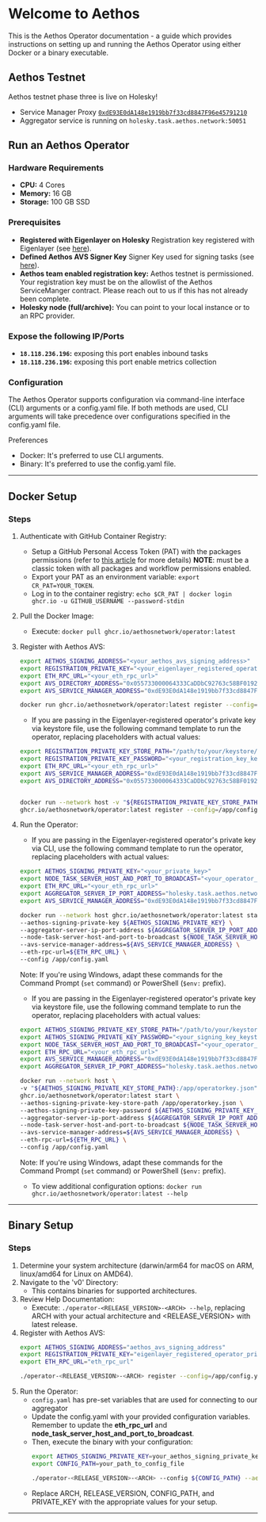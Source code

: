 # Welcome to Aethos
This is the Aethos Operator documentation - a guide which provides instructions on setting up and running the Aethos Operator using either Docker or a binary executable.

## Aethos Testnet
Aethos testnet phase three is live on Holesky!
- Service Manager Proxy [```0xdE93E0dA148e1919bb7f33cd8847F96e45791210```](https://holesky.etherscan.io/address/0xdE93E0dA148e1919bb7f33cd8847F96e45791210)
- Aggregator service is running on ```holesky.task.aethos.network:50051```

## Run an Aethos Operator

### Hardware Requirements
* **CPU:** 4 Cores
* **Memory:** 16 GB
* **Storage:** 100 GB SSD

### Prerequisites
* **Registered with Eigenlayer on Holesky** Registration key registered with Eigenlayer (see [here](https://docs.eigenlayer.xyz/eigenlayer/operator-guides/operator-installation)).
* **Defined Aethos AVS Signer Key** Signer Key used for signing tasks (see [here](https://docs.eigenlayer.xyz/eigenlayer/operator-guides/key-management/intro#eigenlayer)).
* **Aethos team enabled registration key:** Aethos testnet is permissioned. Your registration key must be on the allowlist of the Aethos ServiceManger contract. Please reach out to us if this has not already been complete.
* **Holesky node (full/archive):** You can point to your local instance or to an RPC provider.

### Expose the following IP/Ports
* **`18.118.236.196`:** exposing this port enables inbound tasks
* **`18.118.236.196`:** exposing this port enable metrics collection

### Configuration
The Aethos Operator supports configuration via command-line interface (CLI) arguments or a config.yaml file.
If both methods are used, CLI arguments will take precedence over configurations specified in the config.yaml file.

Preferences
* Docker: It's preferred to use CLI arguments.
* Binary: It's preferred to use the config.yaml file.

---
## Docker Setup
### Steps
1. Authenticate with GitHub Container Registry:
   * Setup a GitHub Personal Access Token (PAT) with the packages permissions (refer to [this article](https://docs.github.com/en/packages/working-with-a-github-packages-registry/working-with-the-container-registry) for more details)   **NOTE**: must be a classic token with all packages and workflow permissions enabled.
   * Export your PAT as an environment variable: `export CR_PAT=YOUR_TOKEN`.
   * Log in to the container registry: `echo $CR_PAT | docker login ghcr.io -u GITHUB_USERNAME --password-stdin`
2. Pull the Docker Image:
   * Execute: `docker pull ghcr.io/aethosnetwork/operator:latest`
3. Register with Aethos AVS:
   ```sh 
   export AETHOS_SIGNING_ADDRESS="<your_aethos_avs_signing_address>"
   export REGISTRATION_PRIVATE_KEY="<your_eigenlayer_registered_operator_private_key>"
   export ETH_RPC_URL="<your_eth_rpc_url>"
   export AVS_DIRECTORY_ADDRESS="0x055733000064333CaDDbC92763c58BF0192fFeBf"
   export AVS_SERVICE_MANAGER_ADDRESS="0xdE93E0dA148e1919bb7f33cd8847F96e45791210"

   docker run ghcr.io/aethosnetwork/operator:latest register --config=/app/config.yaml --registration-private-key=${REGISTRATION_PRIVATE_KEY} --avs-directory-address=${AVS_DIRECTORY_ADDRESS} --aethos-signing-address=${AETHOS_SIGNING_ADDRESS} --avs-service-manager-address=${AVS_SERVICE_MANAGER_ADDRESS} --eth-rpc-url=${ETH_RPC_URL}
   ```

   * If you are passing in the Eigenlayer-registered operator's private key via keystore file, use the following command template to run the operator, replacing placeholders with actual values:
   ```sh
   export REGISTRATION_PRIVATE_KEY_STORE_PATH="/path/to/your/keystore/ecdsa_file.json"
   export REGISTRATION_PRIVATE_KEY_PASSWORD="<your_registration_key_keystore_password>"
   export ETH_RPC_URL="<your_eth_rpc_url>"
   export AVS_SERVICE_MANAGER_ADDRESS="0xdE93E0dA148e1919bb7f33cd8847F96e45791210"
   export AVS_DIRECTORY_ADDRESS="0x055733000064333CaDDbC92763c58BF0192fFeBf"


   docker run --network host -v "${REGISTRATION_PRIVATE_KEY_STORE_PATH}:/app/operatorkey.json"
   ghcr.io/aethosnetwork/operator:latest register --config=/app/config.yaml --registration-private-key-store-path ${REGISTRATION_PRIVATE_KEY_STORE_PATH} --registration-private-key-password ${REGISTRATION_PRIVATE_KEY_PASSWORD} --avs-directory-address=${AVS_DIRECTORY_ADDRESS} --aethos-signing-address=${AETHOS_SIGNING_ADDRESS} --avs-service-manager-address=${AVS_SERVICE_MANAGER_ADDRESS} --eth-rpc-url=${ETH_RPC_URL}
   ```
4. Run the Operator:
   * If you are passing in the Eigenlayer-registered operator's private key via CLI, use the following command template to run the operator, replacing placeholders with actual values:
   ```sh 
   export AETHOS_SIGNING_PRIVATE_KEY="<your_private_key>"
   export NODE_TASK_SERVER_HOST_AND_PORT_TO_BROADCAST="<your_operator_ip_addr_and_tasks_port>"
   export ETH_RPC_URL="<your_eth_rpc_url>"
   export AGGREGATOR_SERVER_IP_PORT_ADDRESS="holesky.task.aethos.network:50051"
   export AVS_SERVICE_MANAGER_ADDRESS="0xdE93E0dA148e1919bb7f33cd8847F96e45791210"

   docker run --network host ghcr.io/aethosnetwork/operator:latest start \
   --aethos-signing-private-key ${AETHOS_SIGNING_PRIVATE_KEY} \
   --aggregator-server-ip-port-address ${AGGREGATOR_SERVER_IP_PORT_ADDRESS} \
   --node-task-server-host-and-port-to-broadcast ${NODE_TASK_SERVER_HOST_AND_PORT_TO_BROADCAST} \
   --avs-service-manager-address=${AVS_SERVICE_MANAGER_ADDRESS} \
   --eth-rpc-url=${ETH_RPC_URL} \
   --config /app/config.yaml
    ```
   Note: If you're using Windows, adapt these commands for the Command Prompt (`set` command) or PowerShell (`$env:` prefix).

   * If you are passing in the Eigenlayer-registered operator's private key via keystore file, use the following command template to run the operator, replacing placeholders with actual values:
   ```sh
   export AETHOS_SIGNING_PRIVATE_KEY_STORE_PATH="/path/to/your/keystore/ecdsa_file.json"
   export AETHOS_SIGNING_PRIVATE_KEY_PASSWORD="<your_signing_key_keystore_password>"
   export NODE_TASK_SERVER_HOST_AND_PORT_TO_BROADCAST="<your_operator_ip_addr_and_tasks_port>"
   export ETH_RPC_URL="<your_eth_rpc_url>"
   export AVS_SERVICE_MANAGER_ADDRESS="0xdE93E0dA148e1919bb7f33cd8847F96e45791210"
   export AGGREGATOR_SERVER_IP_PORT_ADDRESS="holesky.task.aethos.network:50051"

   docker run --network host \
   -v "${AETHOS_SIGNING_PRIVATE_KEY_STORE_PATH}:/app/operatorkey.json" \
   ghcr.io/aethosnetwork/operator:latest start \
   --aethos-signing-private-key-store-path /app/operatorkey.json \
   --aethos-signing-private-key-password ${AETHOS_SIGNING_PRIVATE_KEY_PASSWORD} \
   --aggregator-server-ip-port-address ${AGGREGATOR_SERVER_IP_PORT_ADDRESS} \
   --node-task-server-host-and-port-to-broadcast ${NODE_TASK_SERVER_HOST_AND_PORT_TO_BROADCAST} \
   --avs-service-manager-address=${AVS_SERVICE_MANAGER_ADDRESS} \
   --eth-rpc-url=${ETH_RPC_URL} \
   --config /app/config.yaml
   ```
   Note: If you're using Windows, adapt these commands for the Command Prompt (`set` command) or PowerShell (`$env:` prefix).

   * To view additional configuration options: `docker run ghcr.io/aethosnetwork/operator:latest --help`

---

## Binary Setup

### Steps
1. Determine your system architecture (darwin/arm64 for macOS on ARM, linux/amd64 for Linux on AMD64).
2. Navigate to the 'v0' Directory:
   * This contains binaries for supported architectures.
3. Review Help Documentation:
   * Execute: `./operator-<RELEASE_VERSION>-<ARCH> --help`, replacing ARCH with your actual architecture and <RELEASE_VERSION> with latest release.
4. Register with Aethos AVS:
   ```sh 
   export AETHOS_SIGNING_ADDRESS="aethos_avs_signing_address"
   export REGISTRATION_PRIVATE_KEY="eigenlayer_registered_operator_private_key"
   export ETH_RPC_URL="eth_rpc_url"

   ./operator-<RELEASE_VERSION>-<ARCH> register --config=/app/config.yaml --aethos-signing-address=${AETHOS_SIGNING_ADDRESS} --registration-private-key=${REGISTRATION_PRIVATE_KEY} --eth-rpc-url=${ETH_RPC_URL}
   ```
5. Run the Operator:
   * ```config.yaml``` has pre-set variables that are used for connecting to our aggregator
   * Update the config.yaml with your provided configuration variables. Remember to update the **eth_rpc_url** and **node_task_server_host_and_port_to_broadcast**.
   * Then, execute the binary with your configuration:
      ```sh
      export AETHOS_SIGNING_PRIVATE_KEY=your_aethos_signing_private_key
      export CONFIG_PATH=your_path_to_config_file
     
      ./operator-<RELEASE_VERSION>-<ARCH> --config ${CONFIG_PATH} --aethos-signing-private-key ${AETHOS_SIGNING_PRIVATE_KEY}
      ```
   * Replace ARCH, RELEASE_VERSION, CONFIG_PATH, and PRIVATE_KEY with the appropriate values for your setup.
---

